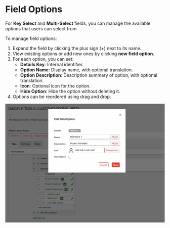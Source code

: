 # Field Options

For **Key Select** and **Multi-Select** fields, you can manage the available options that users can select from.

To manage field options:

1. Expand the field by clicking the plus sign (+) next to its name.
2. View existing options or add new ones by clicking **new field option**.
3. For each option, you can set:
   - **Details Key**: Internal identifier.
   - **Option Name**: Display name, with optional translation.
   - **Option Description**: Description summary of option, with optional translation.
   - **Icon**: Optional icon for the option.
   - **Hide Option**: Hide the option without deleting it.
4. Options can be reordered using drag and drop.

![Field Options Modal](../imgs/fields/field-options-modal.png) 